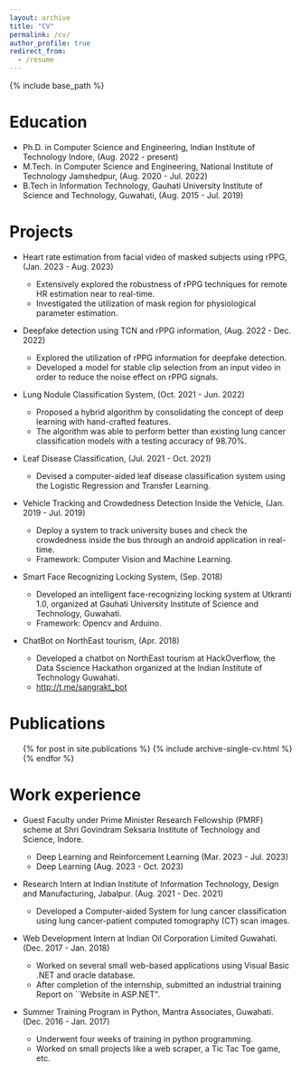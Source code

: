 ```yaml
---
layout: archive
title: "CV"
permalink: /cv/
author_profile: true
redirect_from:
  - /resume
---
```


{% include base_path %}

<!-- <embed src="../files/Fellowship_CV_Anup_Kumar_Gupta.pdf" type="application/pdf" /> -->

Education
=========
* Ph.D. in Computer Science and Engineering, Indian Institute of Technology Indore, (Aug. 2022 - present)
* M.Tech. in Computer Science and Engineering, National Institute of Technology Jamshedpur, (Aug. 2020 - Jul. 2022)
* B.Tech in Information Technology, Gauhati University Institute of Science and Technology, Guwahati, (Aug. 2015 - Jul. 2019)


Projects
=========
* Heart rate estimation from facial video of masked subjects using rPPG, (Jan. 2023 - Aug. 2023)
  * Extensively explored the robustness of rPPG techniques for remote HR estimation near to real-time.
  * Investigated the utilization of mask region for physiological parameter estimation. 
  
* Deepfake detection using TCN and rPPG information, (Aug. 2022 - Dec. 2022)
  * Explored the utilization of rPPG information for deepfake detection.
  * Developed a model for stable clip selection from an input video in order to reduce the noise effect on rPPG signals.
   
* Lung Nodule Classification System, (Oct. 2021 - Jun. 2022)
  * Proposed a hybrid algorithm by consolidating the concept of deep learning with hand-crafted features.
  * The algorithm was able to perform better than existing lung cancer classification models with a testing accuracy of 98.70%.
  
* Leaf Disease Classification, (Jul. 2021 - Oct. 2021)  
  * Devised a computer-aided leaf disease classification system using the Logistic Regression and Transfer Learning.
  
* Vehicle Tracking and Crowdedness Detection Inside the Vehicle, (Jan. 2019 - Jul. 2019)
  * Deploy a system to track university buses and check the crowdedness inside the bus through an android application in real-time.
  * Framework: Computer Vision and Machine Learning.

* Smart Face Recognizing Locking System, (Sep. 2018)
  * Developed an intelligent face-recognizing locking system at Utkranti 1.0, organized at Gauhati University Institute of Science and Technology, Guwahati.
  * Framework:  Opencv and Arduino.

* ChatBot on NorthEast tourism, (Apr. 2018)
  * Developed a chatbot on NorthEast tourism at HackOverflow, the Data Sscience Hackathon organized at the Indian Institute of Technology Guwahati.
  * http://t.me/sangrakt_bot
  
Publications
======
  <ul>{% for post in site.publications %}
    {% include archive-single-cv.html %}
  {% endfor %}</ul>

Work experience
===============

* Guest Faculty under Prime Minister Research Fellowship (PMRF) scheme at Shri Govindram Seksaria Institute of Technology and Science, Indore.
  * Deep Learning and Reinforcement Learning (Mar. 2023 - Jul. 2023)
  * Deep Learning (Aug. 2023 - Oct. 2023)
  
* Research Intern at Indian Institute of Information Technology, Design and Manufacturing, Jabalpur. (Aug. 2021 - Dec. 2021)
  * Developed a Computer-aided System for lung cancer classification using lung cancer-patient computed tomography (CT) scan images. 

* Web Development Intern at Indian Oil Corporation Limited Guwahati. (Dec. 2017 - Jan. 2018)
  * Worked on several small web-based applications using Visual Basic .NET and oracle database.
  * After completion of the internship, submitted an industrial training Report on ``Website in ASP.NET".
  
* Summer Training Program in Python, Mantra Associates, Guwahati. (Dec. 2016 - Jan. 2017)
  * Underwent four weeks of training in python programming.
  * Worked on small projects like a web scraper, a Tic Tac Toe game, etc.
  
